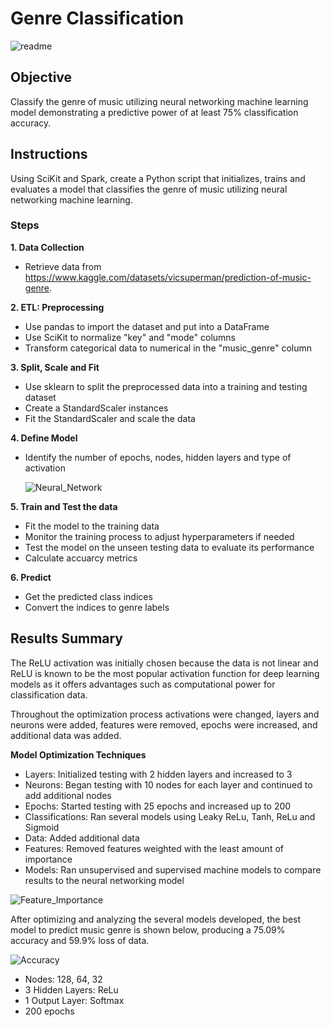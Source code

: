 # Genre Classification

![readme](https://github.com/kgregart/genre/blob/main/Images/readme.jpg)

## Objective

Classify the genre of music utilizing neural networking machine learning model demonstrating a predictive power of at least 75% classification accuracy.

## Instructions

Using SciKit and Spark, create a Python script that initializes, trains and evaluates a model that classifies the genre of music utilizing neural networking machine learning.

### Steps

__1. Data Collection__

- Retrieve data from https://www.kaggle.com/datasets/vicsuperman/prediction-of-music-genre.

__2. ETL:  Preprocessing__

- Use pandas to import the dataset and put into a DataFrame
- Use SciKit to normalize "key" and "mode" columns
- Transform categorical data to numerical in the "music_genre" column

__3. Split, Scale and Fit__

- Use sklearn to split the preprocessed data into a training and testing dataset
- Create a StandardScaler instances
- Fit the StandardScaler and scale the data

__4. Define Model__

- Identify the number of epochs, nodes, hidden layers and type of activation

  ![Neural_Network](https://github.com/kgregart/genre_classification/blob/main/Images/neural%20network.png)

__5. Train and Test the data__

- Fit the model to the training data
- Monitor the training process to adjust hyperparameters if needed
- Test the model on the unseen testing data to evaluate its performance
- Calculate accuarcy metrics
  
__6. Predict__

- Get the predicted class indices
- Convert the indices to genre labels


## Results Summary

The ReLU activation was initially chosen because the data is not linear and ReLU is known to be the most popular activation function for deep learning models as it offers advantages such as computational power for classification data.  

Throughout the optimization process activations were changed, layers and neurons were added, features were removed, epochs were increased, and additional data was added.

__Model Optimization Techniques__

-	Layers:  Initialized testing with 2 hidden layers and increased to 3
-	Neurons:  Began testing with 10 nodes for each layer and continued to add additional nodes
-	Epochs:  Started testing with 25 epochs and increased up to 200
-	Classifications:  Ran several models using Leaky ReLu, Tanh, ReLu and Sigmoid
-	Data:  Added additional data 
-	Features:  Removed features weighted with the least amount of importance
-	Models: Ran unsupervised and supervised machine models to compare results to the neural networking model

![Feature_Importance](https://github.com/kgregart/genre_classification/blob/main/Images/Feature%20Importance.png)

After optimizing and analyzing the several models developed, the best model to predict music genre is shown below, producing a 75.09% accuracy and 59.9% loss of data.   

![Accuracy](https://github.com/kgregart/genre_classification/blob/main/Images/A.png)

-	Nodes:  128, 64, 32
-	3 Hidden Layers:  ReLu
-	1 Output Layer:  Softmax 
-	200 epochs





